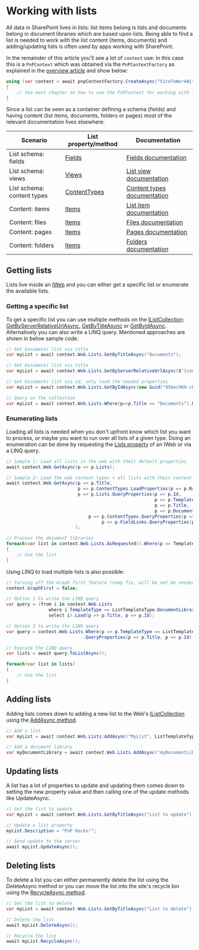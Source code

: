 # Working with lists

All data in SharePoint lives in lists: list items belong is lists and documents belong in document libraries which are based upon lists. Being able to find a list is needed to work with the list content (items, documents) and adding/updating lists is often used by apps working with SharePoint.

In the remainder of this article you'll see a lot of `context` use: in this case this is a `PnPContext` which was obtained via the `PnPContextFactory` as explained in the [overview article](readme.md) and show below:

```csharp
using (var context = await pnpContextFactory.CreateAsync("SiteToWorkWith"))
{
    // See next chapter on how to use the PnPContext for working with lists
}
```

Since a list can be seen as a container defining a schema (fields) and having content (list items, documents, folders or pages) most of the relevant documentation lives elsewhere:

Scenario | List property/method | Documentation
---------|----------------------|------------
List schema: fields | [Fields](https://pnp.github.io/pnpcore/api/PnP.Core.Model.SharePoint.IList.html#PnP_Core_Model_SharePoint_IList_Fields) | [Fields documentation](fields-intro.md)
List schema: views | [Views](https://pnp.github.io/pnpcore/api/PnP.Core.Model.SharePoint.IList.html#PnP_Core_Model_SharePoint_IList_Views) | [List view documentation](lists-views.md)
List schema: content types | [ContentTypes](https://pnp.github.io/pnpcore/api/PnP.Core.Model.SharePoint.IList.html#PnP_Core_Model_SharePoint_IList_ContentTypes) | [Content types documentation](contenttypes-intro.md)
Content: items | [Items](https://pnp.github.io/pnpcore/api/PnP.Core.Model.SharePoint.IList.html#PnP_Core_Model_SharePoint_IList_Items) | [List item documentation](listitems-intro.md)
Content: files | [Items](https://pnp.github.io/pnpcore/api/PnP.Core.Model.SharePoint.IList.html#PnP_Core_Model_SharePoint_IList_Items) | [Files documentation](files-intro.md)
Content: pages | [Items](https://pnp.github.io/pnpcore/api/PnP.Core.Model.SharePoint.IList.html#PnP_Core_Model_SharePoint_IList_Items) | [Pages documentation](pages-intro.md)
Content: folders | [Items](https://pnp.github.io/pnpcore/api/PnP.Core.Model.SharePoint.IList.html#PnP_Core_Model_SharePoint_IList_Items) | [Folders documentation](folders-intro.md)

## Getting lists

Lists live inside an [IWeb](https://pnp.github.io/pnpcore/api/PnP.Core.Model.SharePoint.IWeb.html) and you can either get a specific list or enumerate the available lists.

### Getting a specific list

To get a specific list you can use multiple methods on the [IListCollection](https://pnp.github.io/pnpcore/api/PnP.Core.Model.SharePoint.IListCollection.html#PnP_Core_Model_SharePoint_IListCollection_GetById_Guid_Expression_Func_PnP_Core_Model_SharePoint_IList_System_Object_____): [GetByServerRelativeUrlAsync](https://pnp.github.io/pnpcore/api/PnP.Core.Model.SharePoint.IListCollection.html#collapsible-PnP_Core_Model_SharePoint_IListCollection_GetByServerRelativeUrlAsync_System_String_Expression_Func_PnP_Core_Model_SharePoint_IList_System_Object_____), [GetByTitleAsync](https://pnp.github.io/pnpcore/api/PnP.Core.Model.SharePoint.IListCollection.html#PnP_Core_Model_SharePoint_IListCollection_GetByTitleAsync_System_String_Expression_Func_PnP_Core_Model_SharePoint_IList_System_Object_____) or [GetByIdAsync](https://pnp.github.io/pnpcore/api/PnP.Core.Model.SharePoint.IListCollection.html#PnP_Core_Model_SharePoint_IListCollection_GetByIdAsync_Guid_Expression_Func_PnP_Core_Model_SharePoint_IList_System_Object_____). Alternatively you can also write a LINQ query. Mentioned approaches are shown in below sample code.

```csharp
// Get Documents list via title
var myList = await context.Web.Lists.GetByTitleAsync("Documents");

// Get Documents list via title
var myList = await context.Web.Lists.GetByServerRelativeUrlAsync($"{context.Uri.PathAndQuery}/Shared Documents");

// Get Documents list via id, only load the needed properties
var myList = await context.Web.Lists.GetByIdAsync(new Guid("d50ec969-cb27-4a49-839f-3c25d1d607d5"), p => p.TemplateType, p => p.Title);

// Query on the collection
var myList = await context.Web.Lists.Where(p=>p.Title == "Documents").FirstOrDefaultAsync();
```

### Enumerating lists

Loading all lists is needed when you don't upfront know which list you want to process, or maybe you want to run over all lists of a given type. Doing an enumeration can be done by requesting the [Lists property](https://pnp.github.io/pnpcore/api/PnP.Core.Model.SharePoint.IWeb.html#PnP_Core_Model_SharePoint_IWeb_Lists) of an IWeb or via a LINQ query.

```csharp
// Sample 1: Load all lists in the web with their default properties
await context.Web.GetAsync(p => p.Lists);

// Sample 2: Load the web content types + all lists with their content types and the content type field links
await context.Web.GetAsync(p => p.Title,
                           p => p.ContentTypes.LoadProperties(p => p.Name),
                           p => p.Lists.QueryProperties(p => p.Id,
                                                        p => p.TemplateType,
                                                        p => p.Title,
                                                        p => p.DocumentTemplate,
                               p => p.ContentTypes.QueryProperties(p => p.Name,
                                    p => p.FieldLinks.QueryProperties(p => p.Name)))
                          );

// Process the document libraries
foreach(var list in context.Web.Lists.AsRequested().Where(p => TemplateType == ListTemplateType.DocumentLibrary))
{
    // Use the list
}
```

Using LINQ to load multiple lists is also possible:

```csharp
// Turning off the Graph first feature (temp fix, will be not be needed by GA)
context.GraphFirst = false;

// Option 1 to write the LINQ query
var query = (from i in context.Web.Lists
                where i.TemplateType == ListTemplateType.DocumentLibrary
                select i).Load(p => p.Title, p => p.Id);                             

// Option 2 to write the LINQ query
var query = context.Web.Lists.Where(p => p.TemplateType == ListTemplateType.DocumentLibrary)
                             .QueryProperties(p => p.Title, p => p.Id);

// Execute the LINQ query                
var lists = await query.ToListAsync();

foreach(var list in lists)
{
    // Use the list
}
```

## Adding lists

Adding lists comes down to adding a new list to the Web's [IListCollection](https://pnp.github.io/pnpcore/api/PnP.Core.Model.SharePoint.IWeb.html#PnP_Core_Model_SharePoint_IWeb_Lists) using the [AddAsync method](https://pnp.github.io/pnpcore/api/PnP.Core.Model.SharePoint.IListCollection.html#PnP_Core_Model_SharePoint_IListCollection_AddAsync_System_String_PnP_Core_Model_SharePoint_ListTemplateType_).

```csharp
// Add a list
var myList = await context.Web.Lists.AddAsync("MyList", ListTemplateType.GenericList);

// Add a document library
var myDocumentLibrary = await context.Web.Lists.AddAsync("myDocumentLibrary", ListTemplateType.DocumentLibrary);
```

## Updating lists

A list has a lot of properties to update and updating them comes down to setting the new property value and then calling one of the update methods like UpdateAsync.

```csharp
// Get the list to update
var myList = await context.Web.Lists.GetByTitleAsync("List to update");

// Update a list property
myList.Description = "PnP Rocks!";

// Send update to the server
await myList.UpdateAsync();
```

## Deleting lists

To delete a list you can either permanently delete the list using the DeleteAsync method or you can move the list into the site's recycle bin using the [RecycleAsync method](https://pnp.github.io/pnpcore/api/PnP.Core.Model.SharePoint.IList.html#collapsible-PnP_Core_Model_SharePoint_IList_RecycleAsync).

```csharp
// Get the list to delete
var myList = await context.Web.Lists.GetByTitleAsync("List to delete");

// Delete the list
await myList.DeleteAsync();

// Recycle the list
await myList.RecycleAsync();
```
